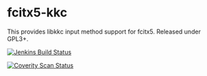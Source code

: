 # fcitx5-kkc

This provides libkkc input method support for fcitx5. Released
under GPL3+.

[![Jenkins Build Status](https://img.shields.io/jenkins/s/https/jenkins.fcitx-im.org/job/fcitx5-kkc.svg)](https://jenkins.fcitx-im.org/job/fcitx5-kkc/)

[![Coverity Scan Status](https://img.shields.io/coverity/scan/14631.svg)](https://scan.coverity.com/projects/fcitx-fcitx5-kkc)
